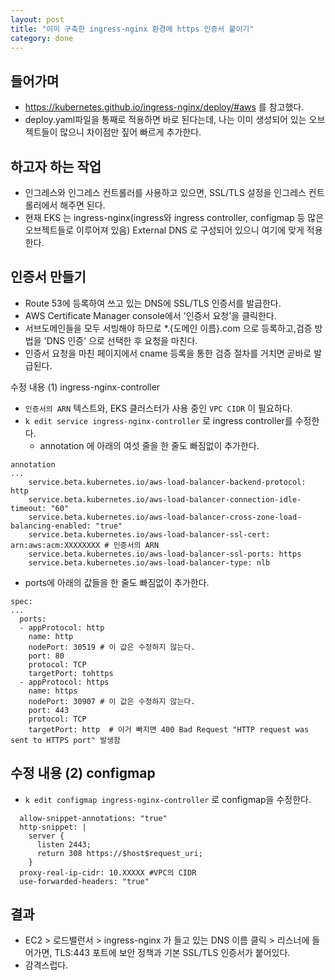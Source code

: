 ```yaml
---
layout: post
title: "이미 구축한 ingress-nginx 환경에 https 인증서 붙이기"
category: done
---
```


들어가며
-
- https://kubernetes.github.io/ingress-nginx/deploy/#aws 를 참고했다.
- deploy.yaml파일을 통째로 적용하면 바로 된다는데, 나는 이미 생성되어 있는 오브젝트들이 많으니 차이점만 짚어 빠르게 추가한다.

하고자 하는 작업
-
- 인그레스와 인그레스 컨트롤러를 사용하고 있으면, SSL/TLS 설정을 인그레스 컨트롤러에서 해주면 된다.
- 현재 EKS 는 ingress-nginx(ingress와 ingress controller, configmap 등 많은 오브젝트들로 이루어져 있음) External DNS 로 구성되어 있으니 여기에 맞게 적용한다.

인증서 만들기
-
- Route 53에 등록하여 쓰고 있는 DNS에 SSL/TLS 인증서를 발급한다.
- AWS Certificate Manager console에서 '인증서 요청'을 클릭한다.
- 서브도메인들을 모두 서빙해야 하므로 *.{도메인 이름}.com 으로 등록하고,검증 방법을 'DNS 인증' 으로 선택한 후 요청을 마친다.
- 인증서 요청을 마친 페이지에서 cname 등록을 통한 검증 절차를 거치면 곧바로 발급된다.



수정 내용 (1) ingress-nginx-controller
- `인증서의 ARN` 텍스트와, EKS 클러스터가 사용 중인 `VPC CIDR` 이 필요하다.
- `k edit service ingress-nginx-controller` 로 ingress controller를 수정한다.
  - annotation 에 아래의 여섯 줄을 한 줄도 빠짐없이 추가한다.
```
annotation
...
    service.beta.kubernetes.io/aws-load-balancer-backend-protocol: http
    service.beta.kubernetes.io/aws-load-balancer-connection-idle-timeout: "60"
    service.beta.kubernetes.io/aws-load-balancer-cross-zone-load-balancing-enabled: "true"
    service.beta.kubernetes.io/aws-load-balancer-ssl-cert: arn:aws:acm:XXXXXXXX # 인증서의 ARN
    service.beta.kubernetes.io/aws-load-balancer-ssl-ports: https
    service.beta.kubernetes.io/aws-load-balancer-type: nlb
```
  - ports에 아래의 값들을 한 줄도 빠짐없이 추가한다.
```
spec:
...
  ports:
  - appProtocol: http
    name: http
    nodePort: 30519 # 이 값은 수정하지 않는다.
    port: 80
    protocol: TCP
    targetPort: tohttps
  - appProtocol: https
    name: https
    nodePort: 30907 # 이 값은 수정하지 않는다.
    port: 443
    protocol: TCP
    targetPort: http  # 이거 빠지면 400 Bad Request "HTTP request was sent to HTTPS port" 발생함
```
수정 내용 (2) configmap
-
- `k edit configmap ingress-nginx-controller` 로 configmap을 수정한다.
```
  allow-snippet-annotations: "true"
  http-snippet: |
    server {
      listen 2443;
      return 308 https://$host$request_uri;
    }
  proxy-real-ip-cidr: 10.XXXXX #VPC의 CIDR
  use-forwarded-headers: "true"
```
결과
-
- EC2 > 로드밸런서 > ingress-nginx 가 들고 있는 DNS 이름 클릭 > 리스너에 들어가면, TLS:443 포트에 보안 정책과 기본 SSL/TLS 인증서가 붙어있다.
- 감격스럽다.